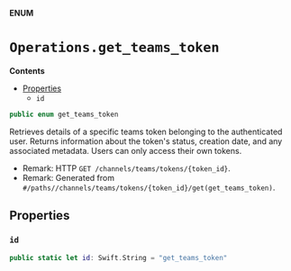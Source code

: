 **ENUM**

# `Operations.get_teams_token`

**Contents**

- [Properties](#properties)
  - `id`

```swift
public enum get_teams_token
```

Retrieves details of a specific teams token belonging to the authenticated user. Returns information about the token's status, creation date, and any associated metadata. Users can only access their own tokens.

- Remark: HTTP `GET /channels/teams/tokens/{token_id}`.
- Remark: Generated from `#/paths//channels/teams/tokens/{token_id}/get(get_teams_token)`.

## Properties
### `id`

```swift
public static let id: Swift.String = "get_teams_token"
```
